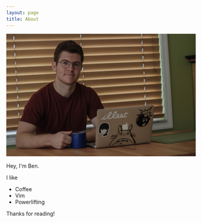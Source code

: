 ```yaml
---
layout: page
title: About
---
```


![This is me at home.](/assets/portrait.jpg)

<p class="message">
Hey, I'm Ben.
</p>

I like
* Coffee
* Vim
* Powerlifting

Thanks for reading!
